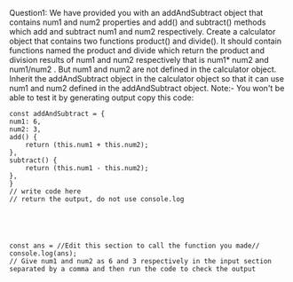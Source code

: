 Question1: 
    We have provided you with an  addAndSubtract object that contains num1 and num2 properties and add() and subtract() methods which add and subtract num1 and num2 respectively. Create a calculator object that contains two functions product() and divide(). It should contain functions named the product and divide which return the product and division results of num1 and num2 respectively that is num1* num2 and num1/num2 . But num1 and num2 are not defined in the calculator object. Inherit the addAndSubtract object in the calculator object so that it can use num1 and num2 defined in the addAndSubtract object. Note:- You won't be able to test it by generating output
    copy this code:

    const addAndSubtract = {
    num1: 6,
    num2: 3,
    add() {
        return (this.num1 + this.num2);
    },
    subtract() {
        return (this.num1 - this.num2);
    },
    }
    // write code here
    // return the output, do not use console.log





    const ans = //Edit this section to call the function you made//
    console.log(ans);
    // Give num1 and num2 as 6 and 3 respectively in the input section separated by a comma and then run the code to check the output



